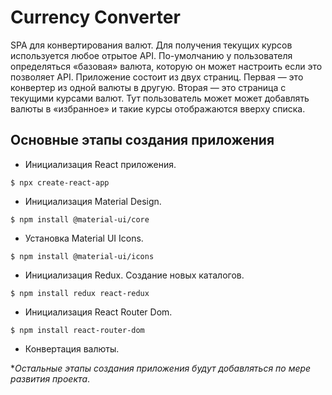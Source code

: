 # Currency Converter

SPA для конвертирования валют. Для получения текущих курсов используется любое отрытое API. По-умолчанию у пользователя определяться «базовая» валюта, которую он может настроить если это позволяет API. Приложение состоит из двух страниц. Первая — это конвертер из одной валюты в другую. Вторая — это страница с текущими курсами валют. Тут пользователь может может добавлять валюты в «избранное» и такие курсы отображаются вверху списка. 

## Основные этапы создания приложения

- Инициализация React приложения.

`$ npx create-react-app`

- Инициализация Material Design.

`$ npm install @material-ui/core`

- Установка Material UI Icons.

`$ npm install @material-ui/icons`

- Инициализация Redux. Создание новых каталогов.

`$ npm install redux react-redux`

- Инициализация React Router Dom.

`$ npm install react-router-dom`

- Конвертация валюты.

**Остальные этапы создания приложения будут добавляться по мере развития проекта*.